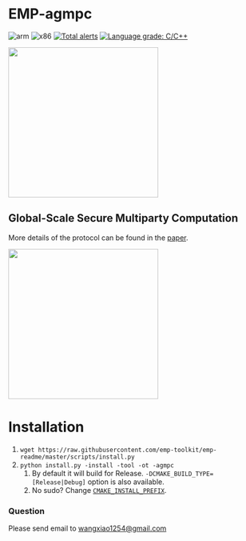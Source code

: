 # EMP-agmpc 
![arm](https://github.com/emp-toolkit/emp-agmpc/workflows/arm/badge.svg)
![x86](https://github.com/emp-toolkit/emp-agmpc/workflows/x86/badge.svg)
[![Total alerts](https://img.shields.io/lgtm/alerts/g/emp-toolkit/emp-agmpc.svg?logo=lgtm&logoWidth=18)](https://lgtm.com/projects/g/emp-toolkit/emp-agmpc/alerts/)
[![Language grade: C/C++](https://img.shields.io/lgtm/grade/cpp/g/emp-toolkit/emp-agmpc.svg?logo=lgtm&logoWidth=18)](https://lgtm.com/projects/g/emp-toolkit/emp-agmpc/context:cpp)

<img src="https://raw.githubusercontent.com/emp-toolkit/emp-readme/master/art/logo-full.jpg" width=300px/>

## Global-Scale Secure Multiparty Computation

More details of the protocol can be found in the [paper](https://eprint.iacr.org/2017/189).

<img src="https://raw.githubusercontent.com/emp-toolkit/emp-readme/master/art/logo-full.jpg" width=300px/>


# Installation
1. `wget https://raw.githubusercontent.com/emp-toolkit/emp-readme/master/scripts/install.py`
2. `python install.py -install -tool -ot -agmpc`
    1. By default it will build for Release. `-DCMAKE_BUILD_TYPE=[Release|Debug]` option is also available.
    2. No sudo? Change [`CMAKE_INSTALL_PREFIX`](https://cmake.org/cmake/help/v2.8.8/cmake.html#variable%3aCMAKE_INSTALL_PREFIX).


### Question
Please send email to wangxiao1254@gmail.com

